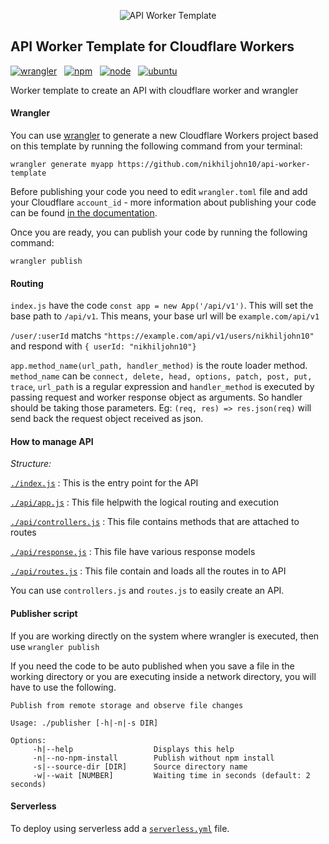 <p align="center"><img src="https://api.nikz.in/svg/256-fff-W-0ff-f0f" alt="API Worker Template"></p>

## API Worker Template for Cloudflare Workers

[![wrangler](https://img.shields.io/badge/wrangler-1.8.4-success)](https://github.com/cloudflare/wrangler) &nbsp;
[![npm](https://img.shields.io/badge/npm-6.14.5-success)](https://github.com/npm/cli/releases/tag/v6.14.5) &nbsp;
[![node](https://img.shields.io/badge/node-v14.2.0-success)](https://nodejs.org/dist/latest-v14.x/docs/api/) &nbsp;
[![ubuntu](https://img.shields.io/badge/ubuntu-18.04.4-success)](https://releases.ubuntu.com/18.04.4/)

Worker template to create an API with cloudflare worker and wrangler

#### Wrangler

You can use [wrangler](https://github.com/cloudflare/wrangler) to generate a new Cloudflare Workers project based on this template by running the following command from your terminal:

```
wrangler generate myapp https://github.com/nikhiljohn10/api-worker-template
```

Before publishing your code you need to edit `wrangler.toml` file and add your Cloudflare `account_id` - more information about publishing your code can be found [in the documentation](https://workers.cloudflare.com/docs/quickstart/configuring-and-publishing/).

Once you are ready, you can publish your code by running the following command:

```
wrangler publish
```

#### Routing

`index.js` have the code `const app = new App('/api/v1')`. This will set the base path to `/api/v1`. This means, your base url will be `example.com/api/v1`

`/user/:userId` matchs `"https://example.com/api/v1/users/nikhiljohn10"` and respond with `{ userId: "nikhiljohn10"}`

`app.method_name(url_path, handler_method)` is the route loader method. `method_name` can be `connect, delete, head, options, patch, post, put, trace`, `url_path` is a regular expression and `handler_method` is executed by passing request and worker response object as arguments. So handler should be taking those parameters. Eg: `(req, res) => res.json(req)` will send back the request object received as json.


#### How to manage API

*Structure:*

[`./index.js`](https://github.com/nikhiljohn10/api-worker-template/blob/master/index.js) : This is the entry point for the API

[`./api/app.js`](https://github.com/nikhiljohn10/api-worker-template/blob/master/api/app.js) : This file helpwith the logical routing and execution

[`./api/controllers.js`](https://github.com/nikhiljohn10/api-worker-template/blob/master/api/controllers.js) : This file contains methods that are attached to routes

[`./api/response.js`](https://github.com/nikhiljohn10/api-worker-template/blob/master/api/response.js) : This file have various response models

[`./api/routes.js`](https://github.com/nikhiljohn10/api-worker-template/blob/master/api/routes.js) : This file contain and loads all the routes in to API

You can use `controllers.js` and `routes.js` to easily create an API.

#### Publisher script

If you are working directly on the system where wrangler is executed, then use `wrangler publish`

If you need the code to be auto published when you save a file in the working directory or you are executing inside a network directory, you will have to use the following.

```
Publish from remote storage and observe file changes

Usage: ./publisher [-h|-n|-s DIR]

Options:
	 -h|--help                  Displays this help
	 -n|--no-npm-install        Publish without npm install
	 -s|--source-dir [DIR]      Source directory name
	 -w|--wait [NUMBER]      	Waiting time in seconds (default: 2 seconds)
```

#### Serverless

To deploy using serverless add a [`serverless.yml`](https://serverless.com/framework/docs/providers/cloudflare/) file.
